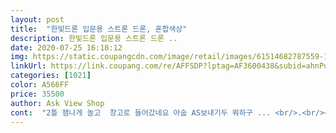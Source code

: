 ```yaml
---
layout: post 
title:  "한빛드론 입문용 스트론 드론, 혼합색상" 
description: 한빛드론 입문용 스트론 드론 ..
date: 2020-07-25 16:18:12 
img: https://static.coupangcdn.com/image/retail/images/61514682787559-16630f2d-383d-4d76-b3cb-3e2b16193a34.jpg 
linkUrl: https://link.coupang.com/re/AFFSDP?lptag=AF3600438&subid=ahnPublicAsk&pageKey=1720716704&itemId=2928667312&vendorItemId=70917317966&traceid=V0-113-dcbbae463aa854ea 
categories: [1021] 
color: A566FF 
price: 35500 
author: Ask View Shop 
cont:  "2틀 잼나게 놀고  창고로 들어갔네요 아숩 AS보내기두 뭐하구 ... <br/>.<br/><br/>3만원 값을하는건지.<br/> 제가 드론왕초보라그런건지ㅎ<br/>기다리다 못해 드디어 개봉박두!!!너무 멋져요<br/>몇번 떨어트려서.<br/> 한쪽 프로펠러가 잘안돌아요ㅠ<br/>입문용으론  딱이긴한데  몇번 부딧히더니  모터하나가 안도네요 ㅠㅠ<br/>진짜 오래 날아요.<br/> 보통 6분밖에 안되는데.<br/><br/>착한 가격에 선물로 추천추천합니다^^<br/>초등5학년 아들 어린이날 선물로 주문했어요!!<br/>충전은 2시간 넘는데 아직 완충이 안되네요.<br/> 160분 써있으니.<br/>ㅋ<br/>" 
---
```

